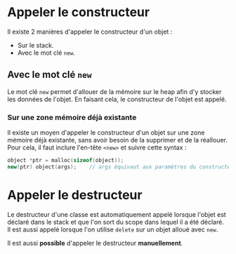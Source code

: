 
# Appeler le constructeur

Il existe 2 manières d'appeler le constructeur d'un objet :
- Sur le stack.
- Avec le mot clé `new`.

## Avec le mot clé `new`

Le mot clé `new` permet d'allouer de la mémoire sur le heap afin d'y stocker les données de l'objet. En faisant cela, le constructeur de l'objet est appelé.

### Sur une zone mémoire déjà existante

Il existe un moyen d'appeler le constructeur d'un objet sur une zone mémoire déjà existante, sans avoir besoin de la supprimer et de la réallouer.
Pour cela, il faut inclure l'en-tête `<new>` et suivre cette syntax :
```c++
object *ptr = malloc(sizeof(object));
new(ptr) object(args);    // args équivaut aux paramètres du constructeur.
```


# Appeler le destructeur

Le destructeur d'une classe est automatiquement appelé lorsque l'objet est déclaré dans le stack et que l'on sort du scope dans lequel il a été déclaré.
Il est aussi appelé lorsque l'on utilise `delete` sur un objet alloué avec `new`.

Il est aussi **possible** d'appeler le destructeur **manuellement**.

